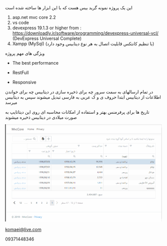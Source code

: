 این یک پروژه نمونه گرید بیس هست که با این ابزار ها ساخته شده است
1. asp.net mvc core 2.2
2. vs code
3. devexpress 19.1.3 or higher from : https://downloadly.ir/software/programming/devexpress-universal-vcl/ (DevExpress Universal Complete)
4. Xampp (MySql) (با تنظیم کانتکس قابلیت اتصال به هر نوع دیتابیس وجود دارد)

ویژگی های مهم پروژه

- The best performance

- RestFull

- Responsive

در تمام ارسالهای به سمت سرور چه برای ذخیره سازی در دیتابیس چه برای خواندن اطلاعات از دیتابیس ابتدا حروف ی و ک عربی به فارسی تبدیل میشوند سپس به دیتابیس میرسد

تاریخ ها برای پرفرمنس بهتر و استفاده از امکانات محاسبه ای روی این دیتاتایپ به صورت میلادی در دیتابیس ذخیره میشوند

![alt text](https://github.com/mammadkoma/MvcCore/blob/master/wwwroot/Images/gif01.gif)

komaei@live.com

09371448346